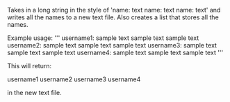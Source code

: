 Takes in a long string in the style of 'name: text name: text name: text' and writes all the names to a new text file. Also creates a list that stores all the names.

Example usage:
'''
username1: sample text sample text sample text
username2: sample text sample text sample text
username3: sample text sample text sample text
username4: sample text sample text sample text
'''

This will return:

username1
username2
username3
username4

in the new text file.
